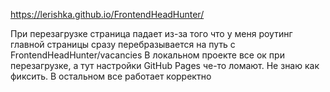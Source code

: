 https://lerishka.github.io/FrontendHeadHunter/

При перезагрузке страница падает из-за того что у меня роутинг главной страницы сразу перебразывается на путь с FrontendHeadHunter/vacancies
В локальном проекте все ок при перезагрузке, а тут настройки GitHub Pages че-то ломают. Не знаю как фиксить. В остальном все работает корректно

